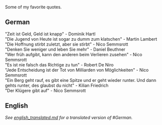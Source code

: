 Some of my favorite quotes.

## German

"Zeit ist Geld, Geld ist knapp" - Dominik Hartl
<br>
"Die Jugend von Heute ist sogar zu dumm zum klatschen" - Martin Lambert
<br>
"Die Hoffnung stirbt zuletzt, aber sie stirbt" - Nico Semmsrott
<br>
"Denken Sie weniger und leben Sie mehr" - Daniel Beuthner
<br>
"Wer früh aufgibt, kann den anderen beim Verlieren zusehen" - Nico Semmsrott
<br>
"Es ist nie falsch das Richtige zu tun" - Robert De Niro
<br>
"Jede Entscheidung ist der Tot von Milliarden von Möglichkeiten" - Nico Semmsrott
<br>
"Ein Berg geht rauf, es gibt eine Spitze und er geht wieder runter. Und dann gehts runter, des glaubst du nicht" - Kilian Friedrich
<br>
"Der Klügere gibt auf" - Nico Semmsrott

## English

*See <a href="https://benjamin-braun.github.io/quotes/english_translated">english_translated.md</a> for a translated version of #German.*
